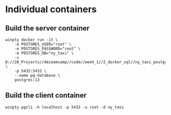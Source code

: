 # Individual containers

## Build the server container
```
winpty docker run -it \
    -e POSTGRES_USER="root" \
    -e POSTGRES_PASSWORD="root" \
    -e POSTGRES_DB="ny_taxi" \
    -v D://20_Projects//dezoomcamp//code//week_1//2_docker_sql//ny_taxi_postgres_data:/var/lib/postgresql/data \
    -p 5432:5432 \
    --name pg-database \
    postgres:13

```

## Build the client container
```
winpty pgcli -h localhost -p 5432 -u root -d ny_taxi
```
